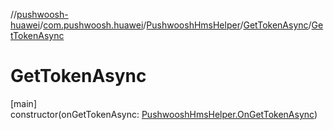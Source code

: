 //[pushwoosh-huawei](../../../../index.md)/[com.pushwoosh.huawei](../../index.md)/[PushwooshHmsHelper](../index.md)/[GetTokenAsync](index.md)/[GetTokenAsync](-get-token-async.md)

# GetTokenAsync

[main]\
constructor(onGetTokenAsync: [PushwooshHmsHelper.OnGetTokenAsync](../-on-get-token-async/index.md))
